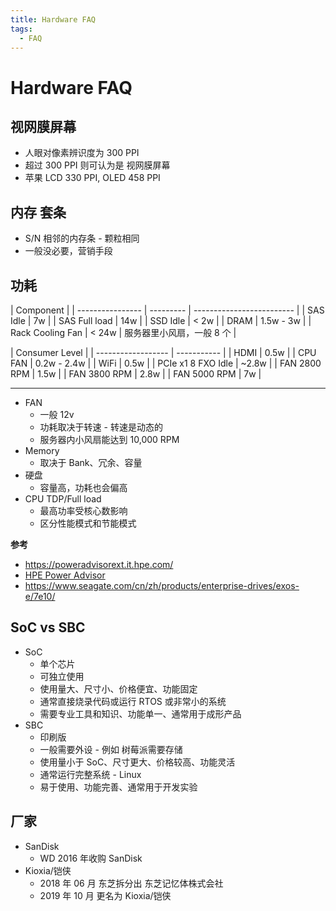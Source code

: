 ```yaml
---
title: Hardware FAQ
tags:
  - FAQ
---
```


# Hardware FAQ

## 视网膜屏幕

- 人眼对像素辨识度为 300 PPI
- 超过 300 PPI 则可认为是 视网膜屏幕
- 苹果 LCD 330 PPI, OLED 458 PPI

## 内存 套条

- S/N 相邻的内存条 - 颗粒相同
- 一般没必要，营销手段

## 功耗

| Component        |
| ---------------- | --------- | ------------------------- |
| SAS Idle         | 7w        |
| SAS Full load    | 14w       |
| SSD Idle         | < 2w      |
| DRAM             | 1.5w - 3w |
| Rack Cooling Fan | < 24w     | 服务器里小风扇，一般 8 个 |

| Consumer Level     |
| ------------------ | ----------- |
| HDMI               | 0.5w        |
| CPU FAN            | 0.2w - 2.4w |
| WiFi               | 0.5w        |
| PCIe x1 8 FXO Idle | ~2.8w       |
| FAN 2800 RPM       | 1.5w        |
| FAN 3800 RPM       | 2.8w        |
| FAN 5000 RPM       | 7w          |

---

- FAN
  - 一般 12v
  - 功耗取决于转速 - 转速是动态的
  - 服务器内小风扇能达到 10,000 RPM
- Memory
  - 取决于 Bank、冗余、容量
- 硬盘
  - 容量高，功耗也会偏高
- CPU TDP/Full load
  - 最高功率受核心数影响
  - 区分性能模式和节能模式

**参考**

- https://poweradvisorext.it.hpe.com/
- [HPE Power Advisor](https://www.hpe.com/psnow/doc/4aa5-9121enw)
- https://www.seagate.com/cn/zh/products/enterprise-drives/exos-e/7e10/

## SoC vs SBC

- SoC
  - 单个芯片
  - 可独立使用
  - 使用量大、尺寸小、价格便宜、功能固定
  - 通常直接烧录代码或运行 RTOS 或非常小的系统
  - 需要专业工具和知识、功能单一、通常用于成形产品
- SBC
  - 印刷版
  - 一般需要外设 - 例如 树莓派需要存储
  - 使用量小于 SoC、尺寸更大、价格较高、功能灵活
  - 通常运行完整系统 - Linux
  - 易于使用、功能完善、通常用于开发实验

## 厂家

- SanDisk
  - WD 2016 年收购 SanDisk
- Kioxia/铠侠
  - 2018 年 06 月 东芝拆分出 东芝记忆体株式会社
  - 2019 年 10 月 更名为 Kioxia/铠侠
